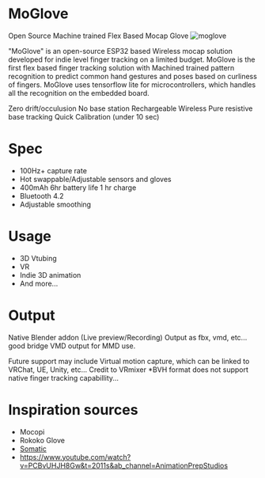 # MoGlove
Open Source Machine trained Flex Based Mocap Glove
![moglove](https://github.com/user-attachments/assets/b28369e5-d903-40e9-96e2-a3a7b75a23cc)

"MoGlove" is an open-source ESP32 based Wireless mocap solution developed for indie level finger tracking on a limited budget.
MoGlove is the first flex based finger tracking solution with Machined trained pattern recognition to predict common hand gestures and poses based on curliness of fingers. 
MoGlove uses tensorflow lite for microcontrollers, which handles all the recognition on the embedded board.


Zero drift/occulusion
No base station
Rechargeable
Wireless
Pure resistive base tracking
Quick Calibration (under 10 sec)


# Spec
- 100Hz+ capture rate
- Hot swappable/Adjustable sensors and gloves
- 400mAh 6hr battery life 1 hr charge
- Bluetooth 4.2
- Adjustable smoothing

# Usage
- 3D Vtubing
- VR
- Indie 3D animation
- And more...

# Output
Native Blender addon (Live preview/Recording) Output as fbx, vmd, etc... good bridge
VMD output for MMD use.

Future support may include Virtual motion capture, which can be linked to VRChat, UE, Unity, etc...
Credit to VRmixer
*BVH format does not support native finger tracking capabillity...


# Inspiration sources
- Mocopi
- Rokoko Glove
- [Somatic](https://www.youtube.com/watch?v=iTj0lcVSIVU&t=613s&ab_channel=ZackFreedman)
- https://www.youtube.com/watch?v=PCBvUHJH8Gw&t=2011s&ab_channel=AnimationPrepStudios


